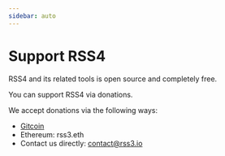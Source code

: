 ```yaml
---
sidebar: auto
---
```


# Support RSS4

RSS4 and its related tools is open source and completely free.

You can support RSS4 via donations.

We accept donations via the following ways:

-   [Gitcoin](https://gitcoin.co/grants/2679/rss3)
-   Ethereum: rss3.eth
-   Contact us directly: contact@rss3.io
